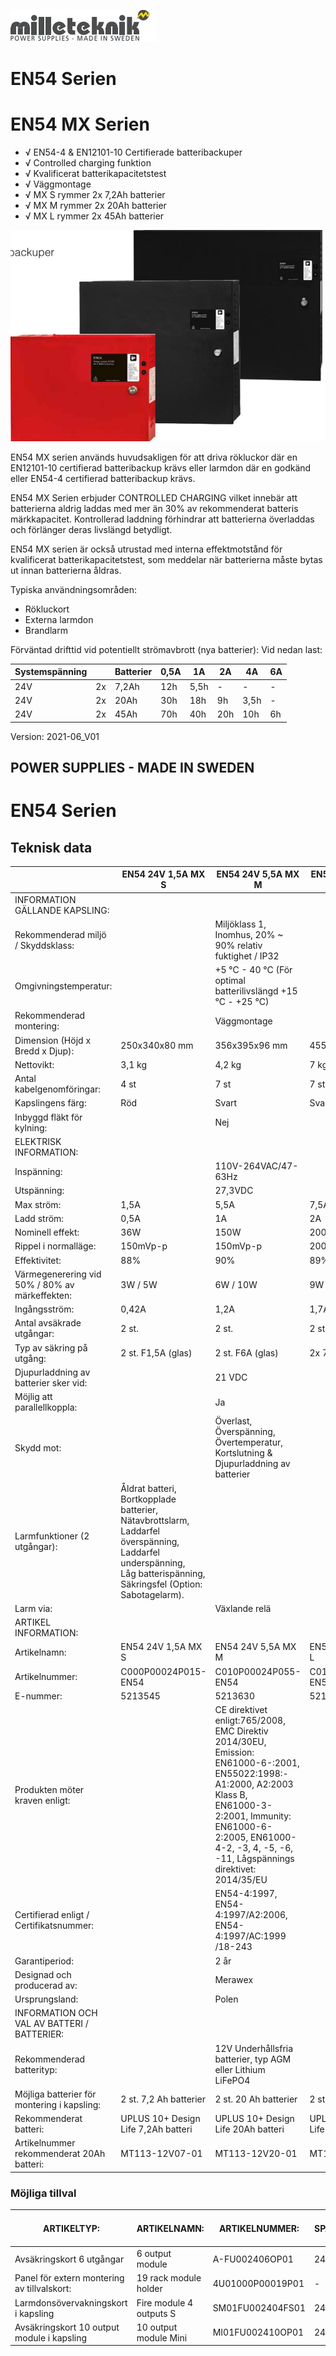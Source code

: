 ![](images/_page_0_Picture_0.jpeg)

# EN54 Serien

# EN54 MX Serien

- √ EN54-4 & EN12101-10 Certifierade batteribackuper
- √ Controlled charging funktion
- √ Kvalificerat batterikapacitetstest
- √ Väggmontage
- √ MX S rymmer 2x 7,2Ah batterier
- √ MX M rymmer 2x 20Ah batterier
- √ MX L rymmer 2x 45Ah batterier

![](images/_page_0_Picture_10.jpeg)

EN54 MX serien används huvudsakligen för att driva rökluckor där en EN12101-10 certifierad batteribackup krävs eller larmdon där en godkänd eller EN54-4 certifierad batteribackup krävs.

EN54 MX Serien erbjuder CONTROLLED CHARGING vilket innebär att batterierna aldrig laddas med mer än 30% av rekommenderat batteris märkkapacitet. Kontrollerad laddning förhindrar att batterierna överladdas och förlänger deras livslängd betydligt.

EN54 MX serien är också utrustad med interna effektmotstånd för kvalificerat batterikapacitetstest, som meddelar när batterierna måste bytas ut innan batterierna åldras.

Typiska användningsområden:

- Rökluckort
- Externa larmdon
- Brandlarm

Förväntad drifttid vid potentiellt strömavbrott (nya batterier): Vid nedan last:

| Systemspänning |    | Batterier | 0,5A | 1A   | 2A  | 4A   | 6A |
|----------------|----|-----------|------|------|-----|------|----|
| 24V            | 2x | 7,2Ah     | 12h  | 5,5h | -   | -    | -  |
| 24V            | 2x | 20Ah      | 30h  | 18h  | 9h  | 3,5h | -  |
| 24V            | 2x | 45Ah      | 70h  | 40h  | 20h | 10h  | 6h |

Version: 2021-06_V01

## POWER SUPPLIES - MADE IN SWEDEN

# EN54 Serien

## Teknisk data

|                                                | EN54 24V 1,5A MX S                                                                                                                                                    | EN54 24V 5,5A MX M                                                                                                                                                                                                                              | EN54 24V 7,5A MX L                 |  |
|------------------------------------------------|-----------------------------------------------------------------------------------------------------------------------------------------------------------------------|-------------------------------------------------------------------------------------------------------------------------------------------------------------------------------------------------------------------------------------------------|------------------------------------|--|
| INFORMATION GÄLLANDE KAPSLING:                 |                                                                                                                                                                       |                                                                                                                                                                                                                                                 |                                    |  |
| Rekommenderad miljö / Skyddsklass:             |                                                                                                                                                                       | Miljöklass 1, Inomhus, 20% ~ 90% relativ fuktighet / IP32                                                                                                                                                                                       |                                    |  |
| Omgivningstemperatur:                          |                                                                                                                                                                       | +5 °C - 40 °C (För optimal batterilivslängd +15 °C - +25 °C)                                                                                                                                                                                    |                                    |  |
| Rekommenderad montering:                       |                                                                                                                                                                       | Väggmontage                                                                                                                                                                                                                                     |                                    |  |
| Dimension (Höjd x Bredd x Djup):               | 250x340x80 mm                                                                                                                                                         | 356x395x96 mm                                                                                                                                                                                                                                   | 455x356x187 mm                     |  |
| Nettovikt:                                     | 3,1 kg                                                                                                                                                                | 4,2 kg                                                                                                                                                                                                                                          | 7 kg                               |  |
| Antal kabelgenomföringar:                      | 4 st                                                                                                                                                                  | 7 st                                                                                                                                                                                                                                            | 7 st                               |  |
| Kapslingens färg:                              | Röd                                                                                                                                                                   | Svart                                                                                                                                                                                                                                           | Svart                              |  |
| Inbyggd fläkt för kylning:                     |                                                                                                                                                                       | Nej                                                                                                                                                                                                                                             |                                    |  |
| ELEKTRISK INFORMATION:                         |                                                                                                                                                                       |                                                                                                                                                                                                                                                 |                                    |  |
| Inspänning:                                    |                                                                                                                                                                       | 110V-264VAC/47-63Hz                                                                                                                                                                                                                             |                                    |  |
| Utspänning:                                    |                                                                                                                                                                       | 27,3VDC                                                                                                                                                                                                                                         |                                    |  |
| Max ström:                                     | 1,5A                                                                                                                                                                  | 5,5A                                                                                                                                                                                                                                            | 7,5A                               |  |
| Ladd ström:                                    | 0,5A                                                                                                                                                                  | 1A                                                                                                                                                                                                                                              | 2A                                 |  |
| Nominell effekt:                               | 36W                                                                                                                                                                   | 150W                                                                                                                                                                                                                                            | 200W                               |  |
| Rippel i normalläge:                           | 150mVp-p                                                                                                                                                              | 150mVp-p                                                                                                                                                                                                                                        | 200mVp-p                           |  |
| Effektivitet:                                  | 88%                                                                                                                                                                   | 90%                                                                                                                                                                                                                                             | 89%                                |  |
| Värmegenerering vid 50% / 80% av märkeffekten: | 3W / 5W                                                                                                                                                               | 6W / 10W                                                                                                                                                                                                                                        | 9W / 15W                           |  |
| Ingångsström:                                  | 0,42A                                                                                                                                                                 | 1,2A                                                                                                                                                                                                                                            | 1,7A                               |  |
| Antal avsäkrade utgångar:                      | 2 st.                                                                                                                                                                 | 2 st.                                                                                                                                                                                                                                           | 2 st.                              |  |
| Typ av säkring på utgång:                      | 2 st. F1,5A (glas)                                                                                                                                                    | 2 st. F6A (glas)                                                                                                                                                                                                                                | 2x 7,5A (flatstift)                |  |
| Djupurladdning av batterier sker vid:          |                                                                                                                                                                       | 21 VDC                                                                                                                                                                                                                                          |                                    |  |
| Möjlig att parallellkoppla:                    |                                                                                                                                                                       | Ja                                                                                                                                                                                                                                              |                                    |  |
| Skydd mot:                                     |                                                                                                                                                                       | Överlast, Överspänning, Övertemperatur, Kortslutning & Djupurladdning av batterier                                                                                                                                                              |                                    |  |
| Larmfunktioner (2 utgångar):                   | Åldrat batteri, Bortkopplade batterier, Nätavbrottslarm, Laddarfel överspänning, Laddarfel underspänning,<br>Låg batterispänning, Säkringsfel (Option: Sabotagelarm). |                                                                                                                                                                                                                                                 |                                    |  |
| Larm via:                                      |                                                                                                                                                                       | Växlande relä                                                                                                                                                                                                                                   |                                    |  |
| ARTIKEL INFORMATION:                           |                                                                                                                                                                       |                                                                                                                                                                                                                                                 |                                    |  |
| Artikelnamn:                                   | EN54 24V 1,5A MX S                                                                                                                                                    | EN54 24V 5,5A MX M                                                                                                                                                                                                                              | EN54 24V 7,5A MX L                 |  |
| Artikelnummer:                                 | C000P00024P015-EN54                                                                                                                                                   | C010P00024P055-EN54                                                                                                                                                                                                                             | C010P00024P075-EN54                |  |
| E-nummer:                                      | 5213545                                                                                                                                                               | 5213630                                                                                                                                                                                                                                         | 5213631                            |  |
| Produkten möter kraven enligt:                 |                                                                                                                                                                       | CE direktivet enligt:765/2008, EMC Direktiv 2014/30EU, Emission: EN61000-6-:2001, EN55022:1998:-A1:2000, A2:2003 Klass B,<br>EN61000-3-2:2001, Immunity: EN61000-6-2:2005, EN61000-4-2, -3, 4, -5, -6, -11, Lågspännings direktivet: 2014/35/EU |                                    |  |
| Certifierad enligt / Certifikatsnummer:        |                                                                                                                                                                       | EN54-4:1997, EN54-4:1997/A2:2006, EN54-4:1997/AC:1999 /18-243                                                                                                                                                                                   |                                    |  |
| Garantiperiod:                                 |                                                                                                                                                                       | 2 år                                                                                                                                                                                                                                            |                                    |  |
| Designad och producerad av:                    |                                                                                                                                                                       | Merawex                                                                                                                                                                                                                                         |                                    |  |
| Ursprungsland:                                 |                                                                                                                                                                       | Polen                                                                                                                                                                                                                                           |                                    |  |
| INFORMATION OCH VAL AV BATTERI / BATTERIER:    |                                                                                                                                                                       |                                                                                                                                                                                                                                                 |                                    |  |
| Rekommenderad batterityp:                      |                                                                                                                                                                       | 12V Underhållsfria batterier, typ AGM eller Lithium LiFePO4                                                                                                                                                                                     |                                    |  |
| Möjliga batterier för montering i kapsling:    | 2 st. 7,2 Ah batterier                                                                                                                                                | 2 st. 20 Ah batterier                                                                                                                                                                                                                           | 2 st. 45 Ah batterier              |  |
| Rekommenderat batteri:                         | UPLUS 10+ Design Life 7,2Ah batteri                                                                                                                                   | UPLUS 10+ Design Life 20Ah batteri                                                                                                                                                                                                              | UPLUS 10+ Design Life 45Ah batteri |  |
| Artikelnummer rekommenderat 20Ah batteri:      | MT113-12V07-01                                                                                                                                                        | MT113-12V20-01                                                                                                                                                                                                                                  | MT113-12V45-01                     |  |

### Möjliga tillval

| ARTIKELTYP:                                 | ARTIKELNAMN:            | ARTIKELNUMMER:   | SPÄNNING: | E-NUMMER: | MAX MÖJLIGT ANTAL: |
|---------------------------------------------|-------------------------|------------------|-----------|-----------|--------------------|
| Avsäkringskort 6 utgångar                   | 6 output module         | A-FU002406OP01   | 24V       | 5213560   | 1x                 |
| Panel för extern montering av tillvalskort: | 19 rack module holder   | 4U01000P00019P01 | -         | 5001063   | -                  |
| Larmdonsövervakningskort i kapsling         | Fire module 4 outputs S | SM01FU002404FS01 | 24V       | 5257468   | -                  |
| Avsäkringskort 10 output module i kapsling  | 10 output module Mini   | MI01FU002410OP01 | 24v       | 5213622   | -                  |